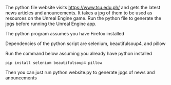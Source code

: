 The python file website visits https://www.tsu.edu.ph/ and gets the latest news articles and anouncements. It takes a jpg of them to be used as resources on the Unreal Engine game.
Run the python file to generate the jpgs before running the Unreal Engine app.

The python program assumes you have Firefox installed

Dependencies of the python script are selenium, beautifulsoup4, and pillow

Run the command below assuming you already have python installed

```pip install selenium beautifulsoup4 pillow```

Then you can just run python website.py to generate jpgs of news and anouncements

